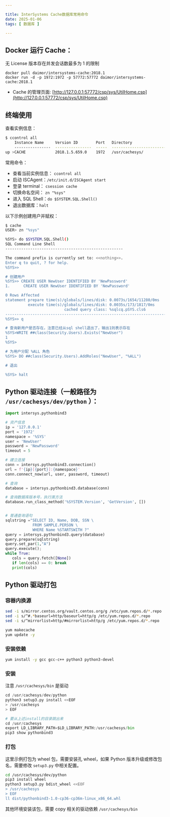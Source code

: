 ```yaml
---

title: InterSystems Cache数据库常用命令
date: 2025-01-06
tags: [ 数据库 ]

---
```


## Docker 运行 Cache：

无 License 版本存在并发会话数最多为 1 的限制

```
docker pull daimor/intersystems-cache:2018.1
docker run -d -p 1972:1972 -p 57772:57772 daimor/intersystems-cache:2018.1
```

-  Cache 的管理页面: [http://127.0.0.1:57772/csp/sys/UtilHome.csp](http://127.0.0.1:57772/csp/sys/UtilHome.csp)

## 终端使用

查看实例信息：

```bash
$ ccontrol all
    Instance Name     Version ID        Port   Directory
    ----------------  ----------------  -----  --------------------------------
up >CACHE             2018.1.5.659.0    1972   /usr/cachesys/
```

常用命令：

- 查看当前实例信息： `ccontrol all`
- 启动 ISCAgent：`/etc/init.d/ISCAgent start`
- 登录 terminal： `csession cache`
- 切换命名空间： `zn "%sys"`
- 进入 SQL Shell：`do $SYSTEM.SQL.Shell()`
- 退出数据库：`halt`

以下示例创建用户并赋权：

```bash
$ cache
USER> zn "%sys"

%SYS> do $SYSTEM.SQL.Shell()
SQL Command Line Shell
----------------------------------------------------

The command prefix is currently set to: <<nothing>>.
Enter q to quit, ? for help.
%SYS>> 

# 创建用户
%SYS>> CREATE USER NewUser IDENTIFIED BY 'NewPassword'
1.      CREATE USER NewUser IDENTIFIED BY 'NewPassword'

0 Rows Affected
statement prepare time(s)/globals/lines/disk: 0.0073s/1654/11280/0ms
          execute time(s)/globals/lines/disk: 0.0035s/173/1817/0ms
                          cached query class: %sqlcq.pSYS.cls6
---------------------------------------------------------------------------
%SYS>> q

# 查询新用户是否存在，注意已经从sql shell退出了，输出1则表示存在
%SYS>WRITE ##class(Security.Users).Exists("NewUser")
1
%SYS>

# 为用户分配 %ALL 角色
%SYS> DO ##class(Security.Users).AddRoles("NewUser", "%ALL")

# 退出

%SYS> halt
```

## Python 驱动连接（一般路径为 `/usr/cachesys/dev/python` ）：

```python
import intersys.pythonbind3

# 资产信息
ip = '127.0.0.1'
port = '1972'
namespace = '%SYS'
user = 'NewUser'
password = 'NewPassword'
timeout = 5

# 建立连接
conn = intersys.pythonbind3.connection()
url = f'{ip}[{port}]:{namespace}'
conn.connect_now(url, user, password, timeout)

# 查询
database = intersys.pythonbind3.database(conn)

# 查询数据库版本号，执行类方法
database.run_class_method('%SYSTEM.Version', 'GetVersion', [])


# 普通查询语句
sqlstring ="SELECT ID, Name, DOB, SSN \
            FROM SAMPLE.PERSON \
            WHERE Name %STARTSWITH ?"
query = intersys.pythonbind3.query(database)
query.prepare(sqlstring)
query.set_par(1,"A")
query.execute();
while True:
   cols = query.fetch([None])
   if len(cols) == 0: break
   print(cols)
```

## Python 驱动打包

### 容器内换源

```bash
sed -i s/mirror.centos.org/vault.centos.org/g /etc/yum.repos.d/*.repo
sed -i s/^#.*baseurl=http/baseurl=http/g /etc/yum.repos.d/*.repo
sed -i s/^mirrorlist=http/#mirrorlist=http/g /etc/yum.repos.d/*.repo

yum makecache
yum update -y
```

### 安装依赖

```bash
yum install -y gcc gcc-c++ python3 python3-devel
```

### 安装

注意 `/usr/cachesys/bin` 是驱动

```python
cd /usr/cachesys/dev/python
python3 setup3.py install <<EOF
> /usr/cachesys
> EOF

# 要从上述install的目录跳出来
cd /usr/cachesys
export LD_LIBRARY_PATH=$LD_LIBRARY_PATH:/usr/cachesys/bin
pip3 show pythonbind3
```

### 打包

这里示例打包为 wheel 包，需要安装孔 wheel，如果 Python 版本升级或修改包名，需要修改 `setup3.py` 中相关配置。

```bash
cd /usr/cachesys/dev/python
pip3 install wheel
python3 setup3.py bdist_wheel <<EOF
> /usr/cachesys
> EOF
ll dist/pythonbind3-1.0-cp36-cp36m-linux_x86_64.whl

```

其他环境安装该包，需要 copy 相关的驱动依赖 `/usr/cachesys/bin`